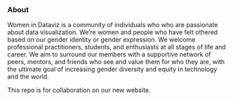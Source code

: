 ### About

Women in Dataviz is a community of individuals who who are passionate about data visualization. We’re women and people who have felt othered based on our gender identity or gender expression. We welcome professional practitioners, students, and enthusiasts at all stages of life and career. We aim to surround our members with a supportive network of peers,  mentors, and friends who see and value them for who they are, with the ultimate goal of increasing gender diversity and equity in technology and the world. 

This repo is for collaboration on our new website.
